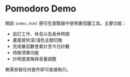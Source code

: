 # Pomodoro Demo

開啟 `index.html` 便可在瀏覽器中使用番茄鐘工具。主要功能：

* 自訂工作、休息以及長休時間
* 畫面提供深/淺色主題切換
* 完成番茄數會累計至今日計數
* 待辦清單功能
* 計時進度條與音量調整

無需安裝任何套件即可直接執行。

